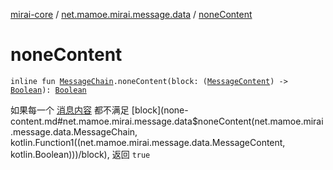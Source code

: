 [mirai-core](../index.md) / [net.mamoe.mirai.message.data](index.md) / [noneContent](./none-content.md)

# noneContent

`inline fun `[`MessageChain`](-message-chain/index.md)`.noneContent(block: (`[`MessageContent`](-message-content.md)`) -> `[`Boolean`](https://kotlinlang.org/api/latest/jvm/stdlib/kotlin/-boolean/index.html)`): `[`Boolean`](https://kotlinlang.org/api/latest/jvm/stdlib/kotlin/-boolean/index.html)

如果每一个 [消息内容](-message-content.md) 都不满足 [block](none-content.md#net.mamoe.mirai.message.data$noneContent(net.mamoe.mirai.message.data.MessageChain, kotlin.Function1((net.mamoe.mirai.message.data.MessageContent, kotlin.Boolean)))/block), 返回 `true`

